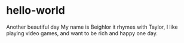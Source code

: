 # hello-world
Another beautiful day
My name is Beighlor it rhymes with Taylor, I like playing video games, and want to be rich and happy one day. 
